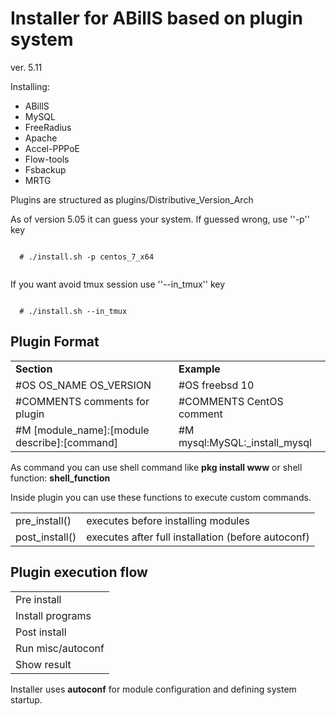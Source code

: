 
Installer for ABillS based on plugin system
===============================================

ver. 5.11

Installing:
  * ABillS
  * MySQL
  * FreeRadius
  * Apache
  * Accel-PPPoE
  * Flow-tools
  * Fsbackup
  * MRTG

Plugins are structured as plugins/Distributive_Version_Arch

As of version 5.05 it can guess your system.
If guessed wrong, use ''-p'' key
  
 <code>
  # ./install.sh -p centos_7_x64
 </code>   
   
If you want avoid tmux session use ''--in_tmux'' key
    
<code>
  # ./install.sh --in_tmux
</code>
  
Plugin Format
-------------

<table>
  <tr>
    <td>
      <b>Section</b>
    </td>
    <td>
      <b>Example</b>
    </td>
  </tr>
  <tr>
    <td>
      #OS OS_NAME OS_VERSION
    </td>
    <td>
      #OS freebsd 10
    </td>
  </tr>
  <tr>
    <td>
      #COMMENTS comments for plugin
    </td>
    <td>
      #COMMENTS CentOS comment
    </td>
  </tr>
  <tr>
    <td>
      #M [module_name]:[module describe]:[command]
    </td>
    <td>
      #M mysql:MySQL:_install_mysql
    </td>
  </tr>

</table>

As command you can use shell command like 
  <b>pkg install www</b> 
or shell function:
  <b>shell_function</b>

Inside plugin you can use these functions to execute custom commands.
<table>
  <tr>
    <td>
      pre_install()
    </td>
    <td>
      executes before installing modules
    </td>
  </tr>
  <tr>
    <td>
      post_install()
    </td>
    <td>
       executes after full installation (before autoconf)
    </td>
  </tr>  
</table> 


Plugin execution flow
----------------
<table>
  <tr><td>
    Pre install 
  </td></tr>
  <tr><td>
    Install programs
  </td></tr>
  <tr><td>
    Post install
  </td></tr>
  <tr><td>
    Run misc/autoconf 
  </td></tr>
  <tr><td>
    Show result
  </td></tr>
</table>

Installer uses <b>autoconf</b> for module configuration and defining system startup.
